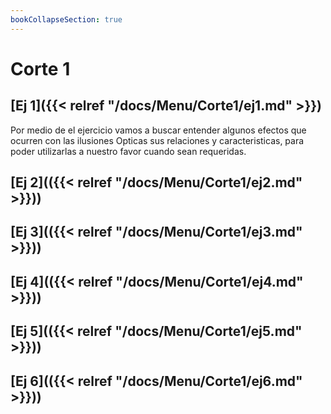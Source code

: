 ```yaml
---
bookCollapseSection: true
---
```


# Corte 1



## [Ej 1]({{< relref "/docs/Menu/Corte1/ej1.md" >}})

Por medio de el ejercicio vamos a buscar entender algunos efectos que ocurren con las ilusiones Opticas  sus relaciones y caracteristicas, para poder utilizarlas a nuestro favor cuando sean requeridas. 

## [Ej 2](({{< relref "/docs/Menu/Corte1/ej2.md" >}}))


## [Ej 3](({{< relref "/docs/Menu/Corte1/ej3.md" >}}))


## [Ej 4](({{< relref "/docs/Menu/Corte1/ej4.md" >}}))


## [Ej 5](({{< relref "/docs/Menu/Corte1/ej5.md" >}}))


## [Ej 6](({{< relref "/docs/Menu/Corte1/ej6.md" >}}))

